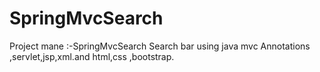 # SpringMvcSearch
Project mane :-SpringMvcSearch Search bar using java mvc Annotations  ,servlet,jsp,xml.and html,css ,bootstrap.

